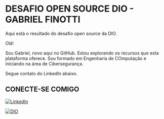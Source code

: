 
# DESAFIO OPEN SOURCE DIO - GABRIEL FINOTTI

Aqui está o resultado do desafio open source da DIO.

Olá!

Sou Gabriel, novo aqui no GitHub. Estou explorando os recursos que esta plataforma oferece. Sou formado em Engenharia de COmputação e iniciando na área de Cibersegurança.

Segue contato do LinkedIn abaixo.

## CONECTE-SE COMIGO
[![LinkedIn](https://img.shields.io/badge/LinkedIn-0077B5?style=for-the-badge&logo=linkedin&logoColor=white)](https://www.linkedin.com/in/finotti94/)

[![DIO](https://camo.githubusercontent.com/dc69ba27dd6107886a06e09924119b43ea2bcb52f41a9e7d5c1bce4f6280aa58/68747470733a2f2f696d672e736869656c64732e696f2f62616467652f2d4d657525323050657266696c2532306e6125323044494f2d3330413344433f7374796c653d666f722d7468652d6261646765)](https://web.dio.me/users/finotti94/)